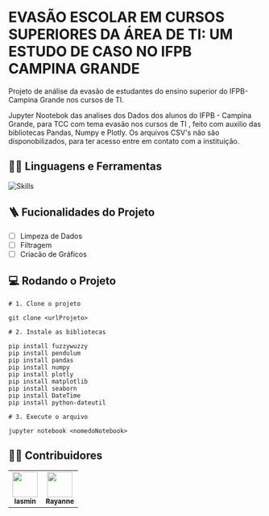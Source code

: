 # EVASÃO ESCOLAR EM CURSOS SUPERIORES DA ÁREA DE TI: UM ESTUDO DE CASO NO IFPB CAMPINA GRANDE
Projeto de análise da evasão de estudantes do ensino superior do IFPB-Campina Grande nos cursos de TI.
  <p align="left">
Jupyter Nootebok das analises dos Dados dos alunos do IFPB - Campina Grande,  para TCC com tema evasão nos cursos de TI , feito com auxilio das bibliotecas Pandas, Numpy e Plotly. Os arquivos CSV's não são disponobilizados, para ter acesso entre em contato com a instituição.
  </p>

## :man_mechanic: Linguagens e Ferramentas

![Skills](https://skillicons.dev/icons?i=python)

## :ladder: Fucionalidades do Projeto

- [ ] Limpeza de Dados
- [ ] Filtragem
- [ ] Criacão de Gráficos
  
## :computer: Rodando o Projeto

```shell
# 1. Clone o projeto

git clone <urlProjeto>

# 2. Instale as bibliotecas

pip install fuzzywuzzy
pip install pendulum
pip install pandas
pip install numpy
pip install plotly
pip install matplotlib
pip install seaborn
pip install DateTime
pip install python-dateutil

# 3. Execute o arquivo

jupyter notebook <nomedoNotebook>
```

## :technologist: Contribuidores

<table>
  <tr>
    <td align="center"><a href="https://github.com/iasminsantosx"><img src="https://avatars.githubusercontent.com/iasminsantosx" width="50px;" alt=""/><br /><sub><b>Iasmin</b></sub></a><br /></td> 
     <td align="center"><a href="https://github.com/rayannebarros"><img src="https://avatars.githubusercontent.com/rayannebarros" width="50px;" alt=""/><br /><sub><b>Rayanne</b></sub></a><br /></td> 
  </tr>
</table>
